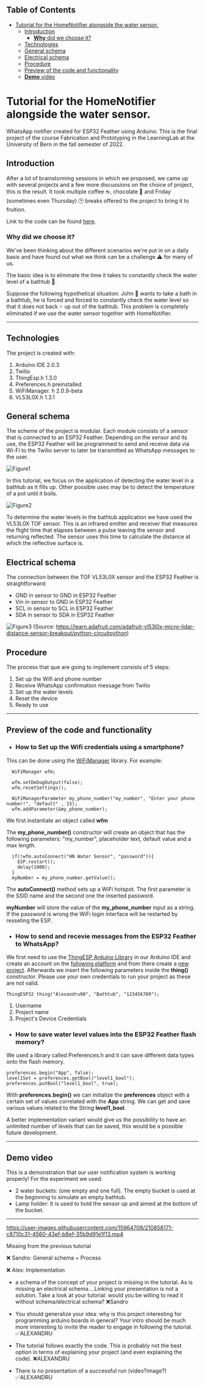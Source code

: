 ## Table of Contents
- [Tutorial for the HomeNotifier alongside the water sensor.](#tutorial-for-the-homenotifier-alongside-the-water-sensor)
  - [Introduction](#introduction)
    - [**Why** did we choose it?](#why-did-we-choose-it)
  - [Technologies](#technologies)
  - [General schema](#general-schema)
  - [Electrical schema](#electrical-schema)
  - [Procedure](#procedure)
  - [Preview of the code and functionality](#preview-of-the-code-and-functionality)
  - [**Demo** video](#demo-video)

# Tutorial for the HomeNotifier alongside the water sensor.

WhatsApp notifier created for ESP32 Feather using Arduino. This is the final project of the course Fabrication and Prototyping in the LearningLab at the University of Bern in the fall semester of 2022.


## Introduction
After a lot of brainstorming sessions in which we proposed, we came up with several projects and a few more discussions on the choice of project, this is the result. It took multiple coffee ☕, chocolate 🍫 and Friday (sometimes even Thursday) 🕑 breaks offered to the project to bring it to fruition.

Link to the code can be found [here](https://github.com/nembrinj/protofablab/blob/main/topics/01_arduino/Final%20Project/Final%20Project.ino).
### **Why** did we choose it?
We've been thinking about the different scenarios we're put in on a daily basis and have found out what we think can be a challenge ⚠️ for many of us. 

The basic idea is to eliminate the time it takes to constantly check the water level of a bathtub 🛀.

Suppose the following hypothetical situation: John 🧑 wants to take a bath in a bathtub, he is forced and forced to constantly check the water level so that it does not back 💦 up out of the bathtub.
This problem is completely eliminated if we use the water sensor together with HomeNotifier.

* * *

## Technologies
 The project is created with:
1. Arduino IDE 2.0.3
2. Twilio
3. ThingEsp.h   1.3.0
4. Preferences.h preinstalled
5. WiFiManager. h 2.0.9-beta
6. VL53L0X.h 1.3.1


## General schema

The scheme of the project is modular. Each module consists of a sensor that is connected to an ESP32 Feather. Depending on the sensor and its use, the ESP32 Feather will be programmed to send and receive data via Wi-Fi to the Twilio server to later be transmitted as WhatsApp messages to the user.

![Figure1](https://ucf7d26b82c39a6ffcaa8ad5715b.previews.dropboxusercontent.com/p/thumb/ABytSse8BDttl5yVXDi32gKEenvZkEvcy3oVCyBlNsiRsuYQ0FNRsrZf-ezfF1xsPkSb-E8hspzBYPO3nFGHz5tejDUO2TjsSkll7-H88CLp_8-4Z8LIb1Vd4vdP4OiFfNm0Wel47ynTn6bzZyYBxgyyiMo_qJrA5A9a-sp6X0JdQMM2BfCzsHrjbAI2BM_QWbMKURZaWpK-kLdpA93TXjK2SFKnc1mTgxn6ho6mtcNmWFe97NpSeUx58QVsvtfRqqkAc1yA5RMF0CabwAz0OUhNfcF-huKpNBei3k3QNNX_2OcSVDqZkDhPThvG_BnhdDyOwPOYqqgUE7T8FMBQp7BikXqwkU6p9oShh620aA1chTXlQHfCEUp18tqeBvgJlF8hU5fJ-ojoaRJjKbtlPN4e4D-BguKyXNZpiMeo7OEoSg/p.png)

In this tutorial, we focus on the application of detecting the water level in a bathtub as it fills up. Other possible uses may be to detect the temperature of a pot until it boils.

![Figure2](https://ucb7f89455edaa7604d7ce1cb1b5.previews.dropboxusercontent.com/p/thumb/ABwVLqOHD_VAjsOtcGIKHfINqapkPnnTYPJqQL76e_Dk_HA3EN3arUqAC2R6e0pGegIQ6gkbdbSztyRsJwxVV2SI_VgLYjOH25OfTuffiFon_X6Xze3X5nRCsXM3xvDcpg8Ysc2T3NvKYXCcF-cgVJ8OiEZGG7MXLOCnvS6Ez2K_WBWaiuWe6W-H2OoPBKKkgX9vnRRYRcAPcPErnJvA-eAiLBgwbc2NNdJiOXCRCjT7IGxFQHgK3e-elEwIbbdQe_lfXmubZMmhRp35W9y6lBq7JnB3bhlqCFMjMnIreGStLVwPkcVNqDCM4nkcYhkG6kzeXt1RJgJJARyOVxuuQFz6Js7B6cvNWPNlUht20dudsPUfFY5oxSntByHdaC4TZG5Pv_hPqltavkssWW6rsugw4zBe5AeqdImUqwTtB_2esA/p.png)

To determine the water levels in the bathtub application we have used the VL53L0X TOF sensor. This is an infrared emitter and receiver that measures the flight time that elapses between a pulse leaving the sensor and returning reflected. The sensor uses this time to calculate the distance at which the reflective surface is.

## Electrical schema

The connection between the TOF VL53L0X sensor and the ESP32 Feather is straightforward:

- GND in sensor to GND in ESP32 Feather
- Vin in sensor to GND in ESP32 Feather
- SCL in sensor to SCL in ESP32 Feather
- SDA in sensor to SDA in ESP32 Feather

![Figure3](https://uc47e333b6839944b9c5cd5d556c.previews.dropboxusercontent.com/p/thumb/ABx6PyepFs9GtezquKLWkJSyWGYefK30I51Oge8Fvto-pXmX85kGWtdTqxUZfVBLKvCpp-Ws0fdlVmoslAW3c7eMfUOhMjCmCsm4WElbVasZdcjjhMxZr89zMuKOhVrhRCeobe98LBOKvGSrxlflXIMyu_b1K0HBSPmWrACJWqSuj5z881hnlo8MmxyYjASR3CvDlRryu7URxK79sq4eql9EFhouwy08Wep8t9_uHCUz1pI68qIHDyfPMGl8kWesDbn1ivBM15hIETnoCvwZ2d_tC3r_kAnBJyVyPWnlwihv7Cs-DN0m_xHPhs3wzvzCn3WxewuCviGNYeW3Nq_xdRfcx0q-IgCmdxCLarNtCR2HeVJtQBgGW1XaarlrNYu48vNrm7KnaXslxf_4HeAUhrBjtxC7UL5L89IAZ0rNwVQ0wQ/p.png)
(Source: https://learn.adafruit.com/adafruit-vl53l0x-micro-lidar-distance-sensor-breakout/python-circuitpython)

## Procedure

The process that que are going to implement consists of 5 steps:
 
1. Set up the Wifi and phone number
2. Receive WhatsApp confirmation message from Twilio
3. Set up the water levels
4. Reset the device
5. Ready to use


* * *
## Preview of the code and functionality


- ### How to Set up the Wifi credentials using a smartphone?
  
This can be done using the [WiFiManager](https://github.com/tzapu/WiFiManager) library. For example:
```
  WiFiManager wfm;

  wfm.setDebugOutput(false);
  wfm.resetSettings();
  
  WiFiManagerParameter my_phone_number("my_number", "Enter your phone number!", "default" , 15);
  wfm.addParameter(&my_phone_number);
```
We first instantiate an object called **wfm**

The **my_phone_number()** constructor will create an object that has the following parameters: "my_number", placeholder text, default value and a max length.  

```
  if(!wfm.autoConnect("HN Water Sensor", "password")){
    ESP.restart();
    delay(1000);
  }
  myNumber = my_phone_number.getValue();
```
The **autoConnect()** method sets up a WiFi hotspot. The first parameter is the SSID name and the second one the inserted password.

 **myNumber** will store the value of the **my_phone_number** input as a string.
If the password is wrong the WiFi login interface will be restarted by resseting the ESP. 
  
- ### How to send and recevie messages from the ESP32 Feather to WhatsApp?

We first need to use the [ThingESP Arduino Library](https://github.com/SiddheshNan/ThingESP-Arduino-Library) in our Arduino IDE and create an account on the [following platform](https://thingesp.siddhesh.me/) and from there create a [new project](https://thingesp.siddhesh.me/#/console/projects). Afterwards we insert the following parameters inside the **thing()** constructor. Please use your own credentials to run your project as these are not valid.
 


```
ThingESP32 thing("Alexandru98", "Bathtub", "123456789");
```
1. Username
2. Project name
3. Project's Device Credentials


- ### How to save water level values into the ESP32 Feather flash memory?

We used a library called Preferences.h and it can save different data types onto the flash memory.
```
preferences.begin("App", false);
level1Set = preferences.getBool("level1_bool");
preferences.putBool("level1_bool", true);
```

With **preferences.begin()** we can initialize the **preferences** object with a certain set of values correlated with the **App** string. We can get and save various values related to the String **level1_bool**.

A better implementation variant would give us the possibility to have an unlimited number of levels that can be saved, this would be a possible future development.

* * *
## **Demo** video
This is a demonstration that our user notification system is working properly! For the experiment we used:

- 2 water buckets: (one empty and one full). The empty bucket is used at the beginning to simulate an empty bathtub.
- Lamp holder: It is used to hold the sensor up and aimed at the bottom of the bucket.

* * *
 
https://user-images.githubusercontent.com/15964709/210858171-c8710c31-4560-43ef-b8ef-35b9d91e1f13.mp4



















Missing from the previous tutorial

❌ Sandro: General schema + Process

❌ Alex: Implementation 


* a schema of the concept of your project is missing in the tutorial. As is missing an electrical schema….Linking your presentation is not a solution. Take a look at your tutorial: would you be willing to read it without schema/electrical schema?
  ❌Sandro

* You should generalize your idea: why is this project interesting for programming arduino boards in general? Your intro should be much more interesting to invite the reader to engage in following the tutorial.  ✅ALEXANDRU 

* The tutorial follows exactly the code. This is probably not the best option in terms of explaining your project (and even explaining the code).  ❌ALEXANDRU 

* There is no presentation of a successful run (video?image?)       ✅ALEXANDRU 